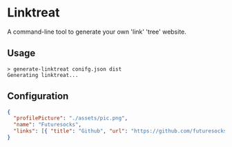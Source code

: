 # Linktreat

A command-line tool to generate your own 'link' 'tree' website.

## Usage

```
> generate-linktreat conifg.json dist
Generating linktreat...
```

## Configuration

```json
{
  "profilePicture": "./assets/pic.png",
  "name": "Futuresocks",
  "links": [{ "title": "Github", "url": "https://github.com/futuresocks" }]
}
```

